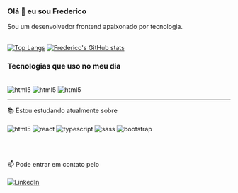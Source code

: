 
### Olá 👋 eu sou Frederico
Sou um desenvolvedor frontend apaixonado por tecnologia.
<br><br>

[![Top Langs](https://github-readme-stats.vercel.app/api/top-langs/?username=fredericoaugusto&layout=compact&show_icons=true&theme=blue-green)](https://github.com/fredericoaugusto/github-readme-stats)
[![Frederico's GitHub stats](https://github-readme-stats.vercel.app/api?username=fredericoaugusto&show_icons=true&theme=blue-green)](https://github.com/fredericoaugusto/github-readme-stats)



### Tecnologias que uso no meu dia 

<div style="display: inline_block"><br>
<img align="center" alt="html5" src="https://img.shields.io/badge/HTML5-E34F26?style=for-the-badge&logo=html5&logoColor=white">
<img align="center" alt="html5" src="https://img.shields.io/badge/CSS3-1572B6?style=for-the-badge&logo=css3&logoColor=white">
<img align="center" alt="html5" src="https://img.shields.io/badge/JavaScript-F7DF1E?style=for-the-badge&logo=javascript&logoColor=black">
</div>
<hr>

<div>
📚 Estou estudando atualmente sobre <br><br>
<img align="center" alt="html5" src="https://img.shields.io/badge/JavaScript-F7DF1E?style=for-the-badge&logo=javascript&logoColor=black">
<img align="center" alt="react" src="https://img.shields.io/badge/React-20232A?style=for-the-badge&logo=react&logoColor=61DAFB">
<img align="center" alt="typescript" src="https://img.shields.io/badge/TypeScript-007ACC?style=for-the-badge&logo=typescript&logoColor=white">
<img align="center" alt="sass" src="https://img.shields.io/badge/Sass-CC6699?style=for-the-badge&logo=sass&logoColor=white">
<img align="center" alt="bootstrap" src="https://img.shields.io/badge/Bootstrap-563D7C?style=for-the-badge&logo=bootstrap&logoColor=white">

<br><br>

📫 Pode entrar em contato pelo <br><br>
[![LinkedIn](https://img.shields.io/badge/LinkedIn-0077B5?style=for-the-badge&logo=linkedin&logoColor=white)](https://www.linkedin.com/in/fredericoaugustodev/)
</div>
